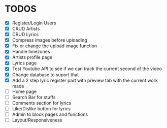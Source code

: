 # TODOS

- [x] Register/Login Users
- [x] CRUD Artists
- [x] CRUD Lyrics
- [x] Compress images before uploading
- [x] Fix or change the upload image function
- [x] Handle timezones
- [x] Artists profile page
- [x] Lyrics page
- [x] Test Youtube API to see if we can track the current second of the video
- [x] Change database to suport that
- [x] Add a 2 step lyric register part with preview tab with the current work made
- [ ] Home page
- [ ] Search Bar for stuffs
- [ ] Comments section for lyrics
- [ ] Like/Dislike button for lyrics
- [ ] Admin to block pages and functions
- [ ] Layout/Responsiveness

